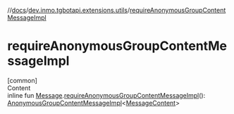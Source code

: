 //[docs](../../index.md)/[dev.inmo.tgbotapi.extensions.utils](index.md)/[requireAnonymousGroupContentMessageImpl](require-anonymous-group-content-message-impl.md)



# requireAnonymousGroupContentMessageImpl  
[common]  
Content  
inline fun [Message](../dev.inmo.tgbotapi.types.message.abstracts/-message/index.md).[requireAnonymousGroupContentMessageImpl](require-anonymous-group-content-message-impl.md)(): [AnonymousGroupContentMessageImpl](../dev.inmo.tgbotapi.types.message/-anonymous-group-content-message-impl/index.md)<[MessageContent](../dev.inmo.tgbotapi.types.message.content.abstracts/-message-content/index.md)>  



